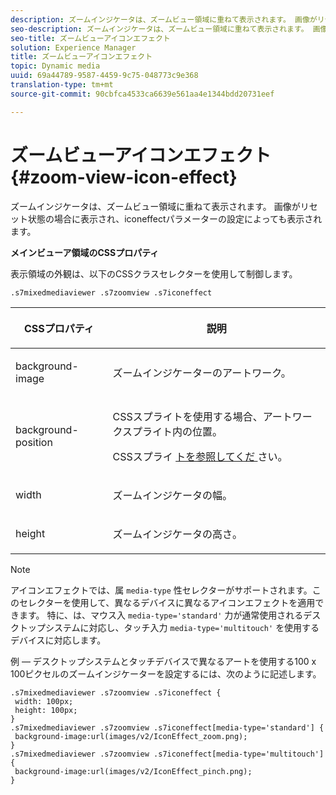 ```yaml
---
description: ズームインジケータは、ズームビュー領域に重ねて表示されます。 画像がリセット状態の場合に表示され、iconeffectパラメーターの設定によっても表示されます。
seo-description: ズームインジケータは、ズームビュー領域に重ねて表示されます。 画像がリセット状態の場合に表示され、iconeffectパラメーターの設定によっても表示されます。
seo-title: ズームビューアイコンエフェクト
solution: Experience Manager
title: ズームビューアイコンエフェクト
topic: Dynamic media
uuid: 69a44789-9587-4459-9c75-048773c9e368
translation-type: tm+mt
source-git-commit: 90cbfca4533ca6639e561aa4e1344bdd20731eef

---
```



# ズームビューアイコンエフェクト{#zoom-view-icon-effect}

ズームインジケータは、ズームビュー領域に重ねて表示されます。 画像がリセット状態の場合に表示され、iconeffectパラメーターの設定によっても表示されます。

<!--<a id="section_061E550C1C1D4DB2BD663A898895B38C"></a>-->

**メインビューア領域のCSSプロパティ**

表示領域の外観は、以下のCSSクラスセレクターを使用して制御します。

```
.s7mixedmediaviewer .s7zoomview .s7iconeffect
```

<table id="table_94EE3F5BBE4547C0B4943471CEE7EDE4"> 
 <thead> 
  <tr> 
   <th colname="col1" class="entry"> <p> CSSプロパティ </p> </th> 
   <th colname="col2" class="entry"> <p>説明 </p> </th> 
  </tr> 
 </thead>
 <tbody> 
  <tr> 
   <td colname="col1"> <p> <span class="codeph"> background-image </span> </p> </td> 
   <td colname="col2"> <p> ズームインジケーターのアートワーク。 </p> </td> 
  </tr> 
  <tr> 
   <td colname="col1"> <p> <span class="codeph"> background-position </span> </p> </td> 
   <td colname="col2"> <p> CSSスプライトを使用する場合、アートワークスプライト内の位置。 </p> <p>CSSスプライ <a href="../../../c-html5-s7-aem-asset-viewers/c-html5-mixedmedia-viewer-about/c-html5-mixedmedia-viewer-customizingviewer/c-html5-mixedmedia-viewer-customizingviewer.md#section-209a43dfbddf4fc589e79cddaf233f50" format="dita" scope="local"> トを参照してくだ </a>さい。 </p> </td> 
  </tr> 
  <tr> 
   <td colname="col1"> <p> <span class="codeph"> width </span> </p> </td> 
   <td colname="col2"> <p>ズームインジケータの幅。 </p> </td> 
  </tr> 
  <tr> 
   <td colname="col1"> <p> <span class="codeph"> height </span> </p> </td> 
   <td colname="col2"> <p>ズームインジケータの高さ。 </p> </td> 
  </tr> 
 </tbody> 
</table>

>[!NOTE]
>
>アイコンエフェクトでは、属 `media-type` 性セレクターがサポートされます。このセレクターを使用して、異なるデバイスに異なるアイコンエフェクトを適用できます。 特に、は、マウス入 `media-type='standard'` 力が通常使用されるデスクトップシステムに対応し、タッチ入力 `media-type='multitouch'` を使用するデバイスに対応します。

例 — デスクトップシステムとタッチデバイスで異なるアートを使用する100 x 100ピクセルのズームインジケーターを設定するには、次のように記述します。

```
.s7mixedmediaviewer .s7zoomview .s7iconeffect { 
 width: 100px; 
 height: 100px; 
} 
.s7mixedmediaviewer .s7zoomview .s7iconeffect[media-type='standard'] { 
 background-image:url(images/v2/IconEffect_zoom.png); 
} 
.s7mixedmediaviewer .s7zoomview .s7iconeffect[media-type='multitouch'] { 
 background-image:url(images/v2/IconEffect_pinch.png); 
}
```

